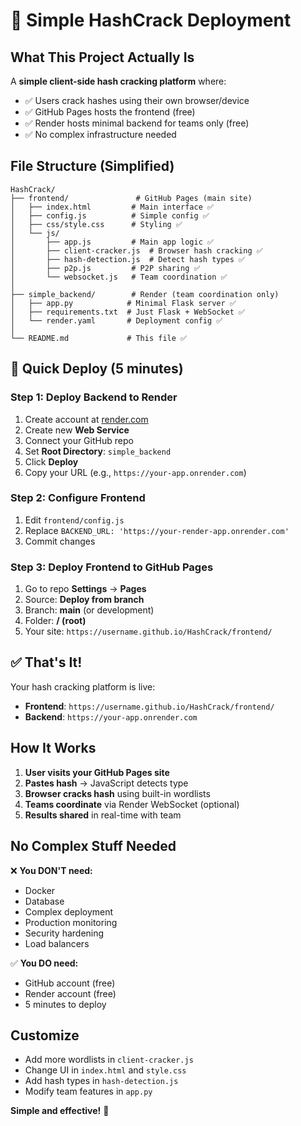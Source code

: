# 🚀 Simple HashCrack Deployment

## What This Project Actually Is

A **simple client-side hash cracking platform** where:
- ✅ Users crack hashes using their own browser/device
- ✅ GitHub Pages hosts the frontend (free)
- ✅ Render hosts minimal backend for teams only (free)
- ✅ No complex infrastructure needed

## File Structure (Simplified)

```
HashCrack/
├── frontend/               # GitHub Pages (main site)
│   ├── index.html         # Main interface ✅
│   ├── config.js          # Simple config ✅
│   ├── css/style.css      # Styling ✅
│   └── js/
│       ├── app.js         # Main app logic ✅
│       ├── client-cracker.js  # Browser hash cracking ✅
│       ├── hash-detection.js  # Detect hash types ✅
│       ├── p2p.js         # P2P sharing ✅
│       └── websocket.js   # Team coordination ✅
│
├── simple_backend/        # Render (team coordination only)
│   ├── app.py            # Minimal Flask server ✅
│   ├── requirements.txt  # Just Flask + WebSocket ✅
│   └── render.yaml       # Deployment config ✅
│
└── README.md             # This file ✅
```

## 🚀 Quick Deploy (5 minutes)

### Step 1: Deploy Backend to Render

1. Create account at [render.com](https://render.com)
2. Create new **Web Service**
3. Connect your GitHub repo
4. Set **Root Directory**: `simple_backend`
5. Click **Deploy**
6. Copy your URL (e.g., `https://your-app.onrender.com`)

### Step 2: Configure Frontend

1. Edit `frontend/config.js`
2. Replace `BACKEND_URL: 'https://your-render-app.onrender.com'`
3. Commit changes

### Step 3: Deploy Frontend to GitHub Pages

1. Go to repo **Settings** → **Pages**
2. Source: **Deploy from branch**
3. Branch: **main** (or development)
4. Folder: **/ (root)**
5. Your site: `https://username.github.io/HashCrack/frontend/`

## ✅ That's It!

Your hash cracking platform is live:
- **Frontend**: `https://username.github.io/HashCrack/frontend/`
- **Backend**: `https://your-app.onrender.com`

## How It Works

1. **User visits your GitHub Pages site**
2. **Pastes hash** → JavaScript detects type
3. **Browser cracks hash** using built-in wordlists
4. **Teams coordinate** via Render WebSocket (optional)
5. **Results shared** in real-time with team

## No Complex Stuff Needed

❌ **You DON'T need:**
- Docker
- Database
- Complex deployment
- Production monitoring
- Security hardening
- Load balancers

✅ **You DO need:**
- GitHub account (free)
- Render account (free)
- 5 minutes to deploy

## Customize

- Add more wordlists in `client-cracker.js`
- Change UI in `index.html` and `style.css`
- Add hash types in `hash-detection.js`
- Modify team features in `app.py`

**Simple and effective!** 🎉
